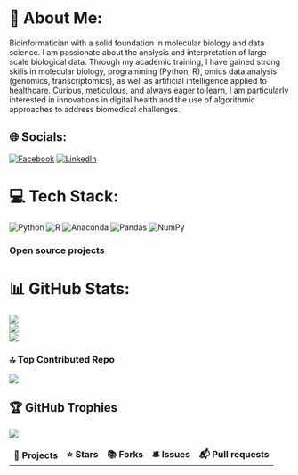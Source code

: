 # 💫 About Me:
Bioinformatician with a solid foundation in molecular biology and data science. I am passionate about the analysis and interpretation of large-scale biological data. Through my academic training, I have gained strong skills in molecular biology, programming (Python, R), omics data analysis (genomics, transcriptomics), as well as artificial intelligence applied to healthcare. Curious, meticulous, and always eager to learn, I am particularly interested in innovations in digital health and the use of algorithmic approaches to address biomedical challenges.


## 🌐 Socials:
[![Facebook](https://img.shields.io/badge/Facebook-%231877F2.svg?logo=Facebook&logoColor=white)](https://www.facebook.com/amal.mansour.31149) [![LinkedIn](https://img.shields.io/badge/LinkedIn-%230077B5.svg?logo=linkedin&logoColor=white)](https://www.linkedin.com/in/amal-mansour-/) 

# 💻 Tech Stack:
![Python](https://img.shields.io/badge/python-3670A0?style=for-the-badge&logo=python&logoColor=ffdd54) ![R](https://img.shields.io/badge/r-%23276DC3.svg?style=for-the-badge&logo=r&logoColor=white) ![Anaconda](https://img.shields.io/badge/Anaconda-%2344A833.svg?style=for-the-badge&logo=anaconda&logoColor=white) ![Pandas](https://img.shields.io/badge/pandas-%23150458.svg?style=for-the-badge&logo=pandas&logoColor=white) ![NumPy](https://img.shields.io/badge/numpy-%23013243.svg?style=for-the-badge&logo=numpy&logoColor=white)

<h3>Open source projects</h3>
<table>
  <thead align="center">
    <tr border: none;>
      <td><b>🎁 Projects</b></td>
      <td><b>⭐ Stars</b></td>
      <td><b>📚 Forks</b></td>
      <td><b>🛎 Issues</b></td>
      <td><b>📬 Pull requests</b></td>
    </tr>
  </thead>
  <tbody>
    <tr>
      
# 📊 GitHub Stats:
![](https://github-readme-stats.vercel.app/api?username=Zemzemfiras1&theme=transparen&hide_border=false&include_all_commits=false&count_private=false)<br/>
![](https://github-readme-streak-stats.herokuapp.com/?user=Zemzemfiras1&theme=transparen&hide_border=false)<br/>
![](https://github-readme-stats.vercel.app/api/top-langs/?username=Zemzemfiras1&transparen=dark&hide_border=false&include_all_commits=false&count_private=false&layout=compact)

### 🔝 Top Contributed Repo
![](https://github-contributor-stats.vercel.app/api?username=Zemzemfiras1&limit=5&theme=transparen&combine_all_yearly_contributions=true)


## 🏆 GitHub Trophies
![](https://github-profile-trophy.vercel.app/?username=Zemzemfiras1&theme=transparen&no-frame=false&no-bg=true&margin-w=4)


